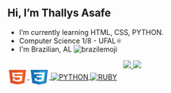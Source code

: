 ## Hi, I’m Thallys Asafe

- I’m currently learning HTML, CSS, PYTHON.  
- Computer Science 1/8 - UFAL⚛️
- I'm Brazilian, AL <img src="https://upload.wikimedia.org/wikipedia/commons/0/05/Flag_of_Brazil.svg" alt="brazilemoji" width="21.5">

<div align="center">
  <a href="https://github.com/ThallysAsafe">
  <img height="150em" src="https://github-readme-stats-sigma-five.vercel.app/api?username=ThallysAsafe&show_icons=true&theme=dark&include_all_commits=true&count_private=true"/>
 
  <img height="150em" src="https://github-readme-stats-sigma-five.vercel.app/api/top-langs/?username=ThallysAsafe&layout=compact&langs_count=7&theme=dark"/>
</div>
  

<div style="display: inline_block">
  <img align="center" alt="HTML" height="30" width="40" src="https://raw.githubusercontent.com/devicons/devicon/master/icons/html5/html5-original.svg">
  <img align="center" alt="CSS" height="30" width="40" src="https://raw.githubusercontent.com/devicons/devicon/master/icons/css3/css3-original.svg">
  <img align="center" alt="PYTHON" height="30" width="40" src="https://upload.wikimedia.org/wikipedia/commons/thumb/c/c3/Python-logo-notext.svg/182px-Python-logo-notext.svg.png">
  <img align="center" alt="RUBY" height="30" width="35" src="https://images.viblo.asia/8c57d914-3cd2-4f55-b237-a4a6de765fc6.png">
</div>

<!---
ThallysAsafe/ThallysAsafe is a ✨ special ✨ repository because its `README.md` (this file) appears on your GitHub profile.
You can click the Preview link to take a look at your changes.
--->
